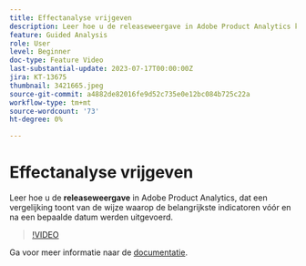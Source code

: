```yaml
---
title: Effectanalyse vrijgeven
description: Leer hoe u de releaseweergave in Adobe Product Analytics kunt gebruiken. Hier wordt een vergelijking getoond van de manier waarop toetsindicatoren voor en na een bepaalde datum zijn uitgevoerd.
feature: Guided Analysis
role: User
level: Beginner
doc-type: Feature Video
last-substantial-update: 2023-07-17T00:00:00Z
jira: KT-13675
thumbnail: 3421665.jpeg
source-git-commit: a4882de82016fe9d52c735e0e12bc084b725c22a
workflow-type: tm+mt
source-wordcount: '73'
ht-degree: 0%

---
```



# Effectanalyse vrijgeven

Leer hoe u de **releaseweergave** in Adobe Product Analytics, dat een vergelijking toont van de wijze waarop de belangrijkste indicatoren vóór en na een bepaalde datum werden uitgevoerd.

>[!VIDEO](https://video.tv.adobe.com/v/3421665/?learn=on)

Ga voor meer informatie naar de [documentatie](https://experienceleague.adobe.com/docs/analytics-platform/using/guided-analysis/impact/release.html).
